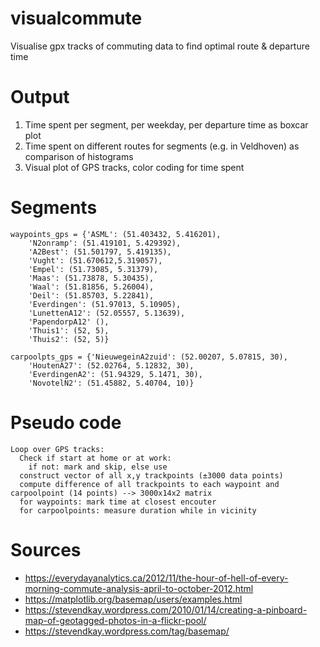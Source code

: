 # visualcommute

Visualise gpx tracks of commuting data to find optimal route & departure time

# Output

1. Time spent per segment, per weekday, per departure time as boxcar plot
2. Time spent on different routes for segments (e.g. in Veldhoven) as comparison of histograms
3. Visual plot of GPS tracks, color coding for time spent

# Segments

    waypoints_gps = {'ASML': (51.403432, 5.416201),
        'N2onramp': (51.419101, 5.429392),
        'A2Best': (51.501797, 5.419135),
        'Vught': (51.670612,5.319057),
        'Empel': (51.73085, 5.31379),
        'Maas': (51.73878, 5.30435),
        'Waal': (51.81856, 5.26004),
        'Deil': (51.85703, 5.22841),
        'Everdingen': (51.97013, 5.10905),
        'LunettenA12': (52.05557, 5.13639),
        'PapendorpA12' (),
        'Thuis1': (52, 5),
        'Thuis2': (52, 5)}

    carpoolpts_gps = {'NieuwegeinA2zuid': (52.00207, 5.07815, 30),
        'HoutenA27': (52.02764, 5.12832, 30),
        'EverdingenA2': (51.94329, 5.1471, 30),
        'NovotelN2': (51.45882, 5.40704, 10)}

# Pseudo code

    Loop over GPS tracks:
      Check if start at home or at work:
        if not: mark and skip, else use
      construct vector of all x,y trackpoints (±3000 data points)
      compute difference of all trackpoints to each waypoint and carpoolpoint (14 points) --> 3000x14x2 matrix
      for waypoints: mark time at closest encouter
      for carpoolpoints: measure duration while in vicinity

# Sources

- https://everydayanalytics.ca/2012/11/the-hour-of-hell-of-every-morning-commute-analysis-april-to-october-2012.html
- https://matplotlib.org/basemap/users/examples.html
- https://stevendkay.wordpress.com/2010/01/14/creating-a-pinboard-map-of-geotagged-photos-in-a-flickr-pool/
- https://stevendkay.wordpress.com/tag/basemap/
